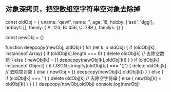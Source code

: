 ##  对象深拷贝，把空数组空字符串空对象去除掉 

const oldObj = {
  uname: 'qewf',
  name: '',
  age: 18,
  hobby: ['asd', 'dgg'],
  hobby1: [],
  family: {
      A: 123,
      B: 456,
      C: 789
  },
  familys: {}
} 

const newObj = {}

function deepcopy(newObj, oldObj) {
  for (let k in oldObj) {
    if (oldObj[k] instanceof Array) {
      if (oldObj[k].length === 0) {
        delete oldObj[k] // 去除空数组
      } else {
        newObj[k] = []
        deepcopy(newObj[k],oldObj[k])
      }
    }
    if (oldObj[k] instanceof Object) {
      if (JSON.stringify(oldObj[k]) === '{}') {
        delete oldObj[k] // 去除空对象
      } else {
        newObj = {}
        deepcopy(newObj[k],oldObj[k])
      }
    } else {
      if (oldObj[k] === '') {
        delete oldObj[k] // 去除空字符串
      } else {
        newObj[k] = oldObj[k]
      }
    }
  }
}
deepcopy(newObj,oldObj)
console.log(newObj)